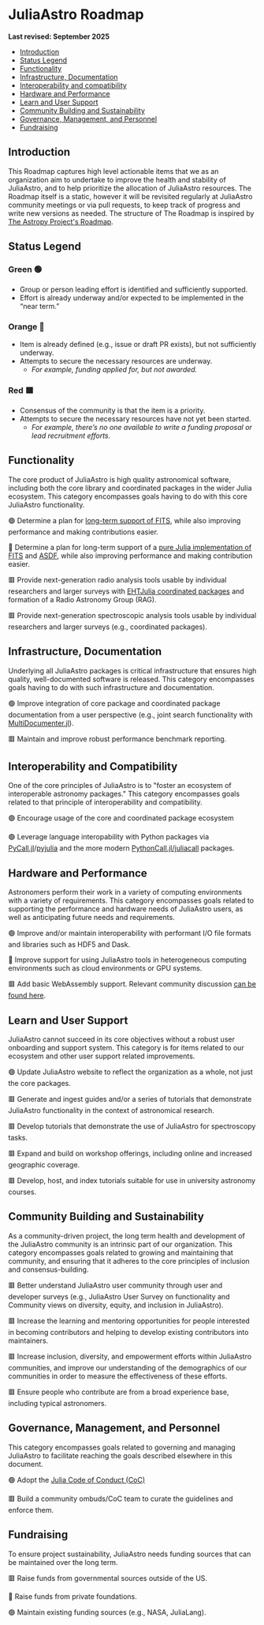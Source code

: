 # JuliaAstro Roadmap

**Last revised: September 2025**

* [Introduction](#Introduction)
* [Status Legend](#Status-Legend)
* [Functionality](#Functionality)
* [Infrastructure, Documentation](#Infrastructure-Documentation)
* [Interoperability and compatibility](#Interoperability-and-Compatibility)
* [Hardware and Performance](#Hardware-and-Performance)
* [Learn and User Support](#Learn-and-User-Support)
* [Community Building and Sustainability](#Community-Building-and-Sustainability)
* [Governance, Management, and Personnel](#Governance-Management-and-Personnel)
* [Fundraising](#Fundraising)

## Introduction

This Roadmap captures high level actionable items that we as an organization aim to undertake to improve the health and stability of JuliaAstro, and to help prioritize the allocation of JuliaAstro resources. The Roadmap itself is a static, however it will be revisited regularly at JuliaAstro community meetings or via pull requests, to keep track of progress and write new versions as needed. The structure of The Roadmap is inspired by [The Astropy Project's Roadmap](https://github.com/astropy/astropy-project/blob/main/roadmap/roadmap.md).

## Status Legend

### Green 🟢

- Group or person leading effort is identified and sufficiently supported.
- Effort is already underway and/or expected to be implemented in the “near term.”

### Orange 🔶

- Item is already defined (e.g., issue or draft PR exists), but not sufficiently underway.
- Attempts to secure the necessary resources are underway.
  - *For example, funding applied for, but not awarded.*

### Red 🟥

- Consensus of the community is that the item is a priority.
- Attempts to secure the necessary resources have not yet been started.
  - *For example, there’s no one available to write a funding proposal or lead recruitment efforts.*

## Functionality

The core product of JuliaAstro is high quality astronomical software, including both the core library and coordinated packages in the wider Julia ecosystem. This category encompasses goals having to do with this core JuliaAstro functionality.

🟢 Determine a plan for [long-term support of FITS](https://github.com/JuliaAstro/FITSIO.jl), while also improving performance and making contributions easier.

🔶 Determine a plan for long-term support of a [pure Julia implementation of FITS](https://github.com/barrettp/FITSFiles.jl) and [ASDF](https://github.com/JuliaAstro/ASDF2.jl), while also improving performance and making contribution easier.

🟥 Provide next-generation radio analysis tools usable by individual researchers and larger surveys with [EHTJulia coordinated packages](https://github.com/EHTJulia) and formation of a Radio Astronomy Group (RAG).

🟥 Provide next-generation spectroscopic analysis tools usable by individual researchers and larger surveys (e.g., coordinated packages).

## Infrastructure, Documentation

Underlying all JuliaAstro packages is critical infrastructure that ensures high quality, well-documented software is released. This category encompasses goals having to do with such infrastructure and documentation.

🟢 Improve integration of core package and coordinated package documentation from a user perspective (e.g., joint search functionality with [MultiDocumenter.jl](https://github.com/JuliaComputing/MultiDocumenter.jl)).

🟥 Maintain and improve robust performance benchmark reporting.

## Interoperability and Compatibility

One of the core principles of JuliaAstro is to "foster an ecosystem of interoperable astronomy packages." This category encompasses goals related to that principle of interoperability and compatibility.

🟢 Encourage usage of the core and coordinated package ecosystem

🟢 Leverage language interopability with Python packages via [PyCall.jl](https://github.com/JuliaPy/PyCall.jl)/[pyjulia](https://github.com/JuliaPy/pyjulia) and the more modern [PythonCall.jl/juliacall](https://github.com/JuliaPy/PythonCall.jl) packages.

## Hardware and Performance

Astronomers perform their work in a variety of computing environments with a variety of requirements. This category encompasses goals related to supporting the performance and hardware needs of JuliaAstro users, as well as anticipating future needs and requirements.

🟢 Improve and/or maintain interoperability with performant I/O file formats and libraries such as HDF5 and Dask.

🔶 Improve support for using JuliaAstro tools in heterogeneous computing environments such as cloud environments or GPU systems.

🟥 Add basic WebAssembly support. Relevant community discussion [can be found here](https://discourse.julialang.org/t/julia-and-wasm/108482).

## Learn and User Support

JuliaAstro cannot succeed in its core objectives without a robust user onboarding and support system. This category is for items related to our ecosystem and other user support related improvements.

🟢 Update JuliaAstro website to reflect the organization as a whole, not just the core packages.

🟥 Generate and ingest guides and/or a series of tutorials that demonstrate JuliaAstro functionality in the context of astronomical research.

🟥 Develop tutorials that demonstrate the use of JuliaAstro for spectroscopy tasks.

🟥 Expand and build on workshop offerings, including online and increased geographic coverage.

🟥 Develop, host, and index tutorials suitable for use in university astronomy courses.

## Community Building and Sustainability

As a community-driven project, the long term health and development of the JuliaAstro community is an intrinsic part of our organization. This category encompasses goals related to growing and maintaining that community, and ensuring that it adheres to the core principles of inclusion and consensus-building.

🟥 Better understand JuliaAstro user community through user and developer surveys (e.g., JuliaAstro User Survey on functionality and Community views on diversity, equity, and inclusion in JuliaAstro).

🟥 Increase the learning and mentoring opportunities for people interested in becoming contributors and helping to develop existing contributors into maintainers.

🟥 Increase inclusion, diversity, and empowerment efforts within JuliaAstro communities, and improve our understanding of the demographics of our communities in order to measure the effectiveness of these efforts.

🟥 Ensure people who contribute are from a broad experience base, including typical astronomers.

## Governance, Management, and Personnel

This category encompasses goals related to governing and managing JuliaAstro to facilitate reaching the goals described elsewhere in this document.

🟢 Adopt the [Julia Code of Conduct (CoC)](https://julialang.org/community/standards/)

🟥 Build a community ombuds/CoC team to curate the guidelines and enforce them.

## Fundraising

To ensure project sustainability, JuliaAstro needs funding sources that can be maintained over the long term.

🟥 Raise funds from governmental sources outside of the US.

🔶 Raise funds from private foundations.

🟢 Maintain existing funding sources (e.g., NASA, JuliaLang).
